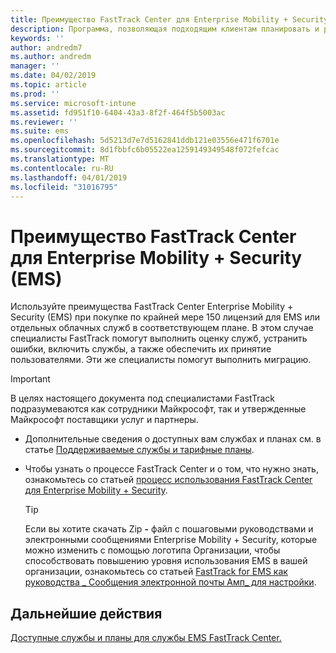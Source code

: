 ```yaml
---
title: Преимущество FastTrack Center для Enterprise Mobility + Security (EMS)
description: Программа, позволяющая подходящим клиентам планировать и развертывать Intune и Azure Active Directory Premium
keywords: ''
author: andredm7
ms.author: andredm
manager: ''
ms.date: 04/02/2019
ms.topic: article
ms.prod: ''
ms.service: microsoft-intune
ms.assetid: fd951f10-6404-43a3-8f2f-464f5b5003ac
ms.reviewer: ''
ms.suite: ems
ms.openlocfilehash: 5d5213d7e7d5162841ddb121e03556e471f6701e
ms.sourcegitcommit: 8d1fbbfc6b05522ea1259149349548f072fefcac
ms.translationtype: MT
ms.contentlocale: ru-RU
ms.lasthandoff: 04/01/2019
ms.locfileid: "31016795"
---
```

# <a name="fasttrack-center-benefit-for-enterprise-mobility--security-ems"></a>Преимущество FastTrack Center для Enterprise Mobility + Security (EMS)

Используйте преимущества FastTrack Center Enterprise Mobility + Security (EMS) при покупке по крайней мере 150 лицензий для EMS или отдельных облачных служб в соответствующем плане. В этом случае специалисты FastTrack помогут выполнить оценку служб, устранить ошибки, включить службы, а также обеспечить их принятие пользователями. Эти же специалисты помогут выполнить миграцию.

> [!IMPORTANT]
> В целях настоящего документа под специалистами FastTrack подразумеваются как сотрудники Майкрософт, так и утвержденные Майкрософт поставщики услуг и партнеры.

- Дополнительные сведения о доступных вам службах и планах см. в статье [Поддерживаемые службы и тарифные планы](M365-eligible-services-and-plans.md).

- Чтобы узнать о процессе FastTrack Center и о том, что нужно знать, ознакомьтесь со статьей [процесс использования FastTrack Center для Enterprise Mobility + Security](EMS-fasttrack-process.md).

    > [!TIP]
    > Если вы хотите скачать Zip **-** файл с пошаговыми руководствами и электронными сообщениями Enterprise Mobility + Security, которые можно изменить с помощью логотипа Организации, чтобы способствовать повышению уровня использования EMS в вашей организации, ознакомьтесь со статьей [FastTrack for EMS как руководства _ Сообщения электронной почты Амп_ для настройки](https://gallery.technet.microsoft.com/FastTrack-for-EMS-How-To-f170da4c).

## <a name="next-steps"></a>Дальнейшие действия

[Доступные службы и планы для службы EMS FastTrack Center.](M365-eligible-services-and-plans.md)


